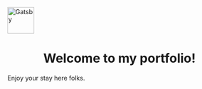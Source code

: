<p align="left">
  <a href="https://www.gatsbyjs.com/?utm_source=starter&utm_medium=readme&utm_campaign=minimal-starter-ts">
    <img alt="Gatsby" src="https://www.gatsbyjs.com/Gatsby-Monogram.svg" width="60" />
  </a>
  <h1 align="center">
  Welcome to my portfolio!
</h1>
</p>


Enjoy your stay here folks.
